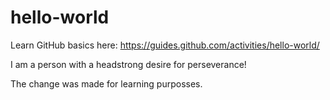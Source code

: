 # hello-world
Learn GitHub basics here: https://guides.github.com/activities/hello-world/

I am a person with a headstrong desire for perseverance!

The change was made for learning purposses.
